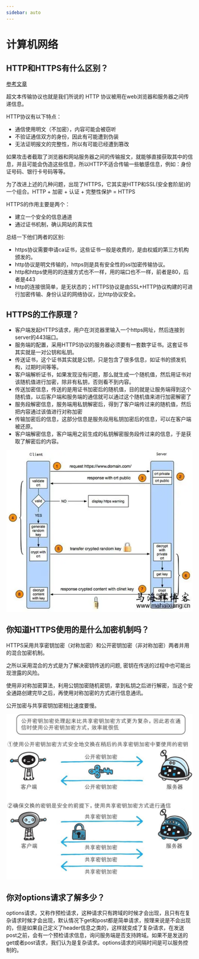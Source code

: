 ```yaml
---
sidebar: auto
---
```


# 计算机网络

## HTTP和HTTPS有什么区别？
[参考文章](https://juejin.cn/post/6844903471565504526)

超文本传输协议也就是我们所说的 HTTP 协议被用在web浏览器和服务器之间传递信息。

HTTP协议有以下特点：
- 通信使用明文（不加密），内容可能会被窃听
- 不验证通信双方的身份，因此有可能遭到伪装
- 无法证明报文的完整性，所以有可能已经遭到篡改

如果攻击者截取了浏览器和网站服务器之间的传输报文，就能够直接获取其中的信息，并且可能会伪造这些信息，所以HTTP不适合传输一些敏感信息，例如：身份证号码、银行卡号码等等。

为了改进上述的几种问题，出现了HTTPS，它其实是HTTP和SSL(安全套阶层)的一个组合。HTTP + 加密 + 认证 + 完整性保护 = HTTPS

HTTPS的作用主要是两个：
- 建立一个安全的信息通道
- 通过证书机制，确认网站的真实性

总结一下他们两者的区别:
- https协议需要申请ca证书，这些证书一般是收费的，是由权威的第三方机构颁发的。
- http协议是明文传输的，https则是具有安全性的ssl加密传输协议。
- http和https使用的的连接方式也不一样，用的端口也不一样，前者是80，后者是443
- http的连接很简单，是无状态的；HTTPS协议是由SSL+HTTP协议构建的可进行加密传输、身份认证的网络协议，比http协议安全。

## HTTPS的工作原理？
- 客户端发起HTTPS请求，用户在浏览器里输入一个https网址，然后连接到server的443端口。
- 服务端的配置，采用HTTPS协议的服务器必须要有一套数字证书。这套证书其实就是一对公钥和私钥。
- 传送证书，这个证书其实就是公钥，只是包含了很多信息，如证书的颁发机构，过期时间等等。
- 客户端解析证书，如果发现没有问题，那么就生成一个随机值，然后用证书对该随机值进行加密，除非有私钥，否则看不到内容。
- 传送加密信息，传送的是用证书加密后的随机值，目的就是让服务端得到这个随机值，以后客户端和服务端的通信就可以通过这个随机值来进行加密解密了
- 服务段解密信息，服务端用私钥解密后，得到了客户端传过来的随机值，然后把内容通过该值进行对称加密
- 传输加密后的信息，这部分信息是服务段用私钥加密后的信息，可以在客户端被还原。
- 客户端解密信息，客户端用之前生成的私钥解密服务段传过来的信息，于是获取了解密后的内容。

![HTTPS图示](../images//interview/02.png)

## 你知道HTTPS使用的是什么加密机制吗？

HTTPS采用共享密钥加密（对称加密）和公开密钥加密（非对称加密）两者并用的混合加密机制。

之所以采用混合的方式是为了解决密钥传送的问题, 密钥在传送的过程中也可能出现泄露的风险。

使用非对称加密算法，利用公钥加密随机密钥，拿到私钥之后进行解密，当这个安全通路创建完毕之后，再使用对称加密的方式进行信息通讯。

公开加密与共享密钥加密相比速度要慢。

![混合加密方式](../images//interview/03.png)

## 你对options请求了解多少？
options请求，又称作预检请求，这种请求只有跨域的时候才会出现，且只有在复杂请求时候才会出现，默认情况下get和post都是简单请求，按理来说是不会出现的，但是如果自己定义了header信息之类的，这样就变成了复杂请求，在发送post之前，会有一个预检请求信息，询问服务端是否支持跨域。如果不是发送的get或者post请求，我们认为是复杂请求。options请求的间隔时间是可以服务控制的。












